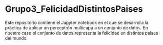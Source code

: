 # Grupo3_FelicidadDistintosPaises
Este repositorio contiene el Jupyter notebook en el que se desarrolla la práctica de aplicar un perceptrón multicapa a un conjunto de datos. En nuestro caso el conjunto de datos representa la felicidad en distintos países del mundo.
